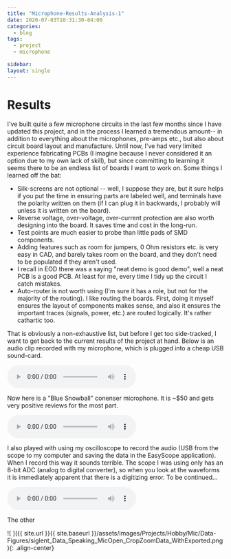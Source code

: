 ```yaml
---
title: "Microphone-Results-Analysis-1"
date: 2020-07-03T10:31:30-04:00
categories:
  - blog
tags:
  - project
  - microphone

sidebar:
layout: single
---
```


# Results


I've built quite a few microphone circuits in the last few months since I have updated this project, and in the process I learned a tremendous amount-- in addition to everything about the microphones, pre-amps etc., but also about circuit board layout and manufacture. Until now, I've had very limited experience fabricating PCBs (I imagine because I never considered it an option due to my own lack of skill), but since committing to learning it seems there to be an endless list of boards I want to work on. Some things I learned off the bat:
* Silk-screens are not optional -- well, I suppose they are, but it sure helps if you put the time in ensuring parts are labeled well, and terminals have the polarity written on them (if I can plug it in backwards, I probably will unless it is written on the board).
* Reverse voltage, over-voltage, over-current protection are also worth designing into the board. It saves time and cost in the long-run.
* Test points are much easier to probe than little pads of SMD components.
* Adding features such as room for jumpers, 0 Ohm resistors etc. is very easy in CAD, and barely takes room on the board, and they don't need to be populated if they aren't used.
* I recall in EOD there was a saying "neat demo is good demo", well a neat PCB is a good PCB. At least for me, every time I tidy up the circuit I catch mistakes.
* Auto-router is not worth using (I'm sure it has a role, but not for the majority of the routing). I like routing the boards. First, doing it myself ensures the layout of components makes sense, and also it ensures the important traces (signals, power, etc.) are routed logically. It's rather cathartic too. 

That is obviously a non-exhaustive list, but before I get too side-tracked, I want to get back to the current results of the project at hand. Below is an audio clip recorded with my microphone, which is plugged into a cheap USB sound-card.



<audio controls>
  <source src="/assets/Audio/Microphone/InitialTesting/USB_Soundcard/MyMic_WithSoundcard_Baseline_Talking.mp3" type="audio/mpeg">

</audio>


Now here is a "Blue Snowball" conenser microphone. It is ~$50 and gets very positive reviews for the most part.


<audio controls>
  <source src="/assets/Audio/Microphone/InitialTesting/BlueSnowball/BlueSnowball_BaselineTest.mp3" type="audio/mpeg">

</audio>


I also played with using my oscilloscope to record the audio (USB from the scope to my computer and saving the data in the EasyScope application). When I record this way it sounds terrible. The scope I was using only has an 8-bit ADC (analog to digital converter), so when you look at the waveforms it is immediately apparent that there is a digitizing error. To be continued...


<audio controls>
  <source src="/assets/Audio/Microphone/InitialTesting/Scope_Recording/siglent_Data_Speaking_MicOpen.mp3" type="audio/mpeg">
  <source src="/assets/Audio/Microphone/InitialTesting/Scope_Recording/siglent_Data_Speaking_MicOpen.wav" type="audio/wav">
</audio>

The other 


![ ]({{ site.url }}{{ site.baseurl }}/assets/images/Projects/Hobby/Mic/Data-Figures/siglent_Data_Speaking_MicOpen_CropZoomData_WithExported.png){: .align-center}

